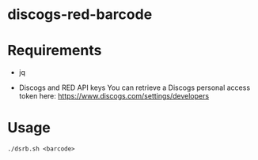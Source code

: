 # discogs-red-barcode

# Requirements

* jq

* Discogs and RED API keys
You can retrieve a Discogs personal access token here: https://www.discogs.com/settings/developers

# Usage

`./dsrb.sh <barcode>`
